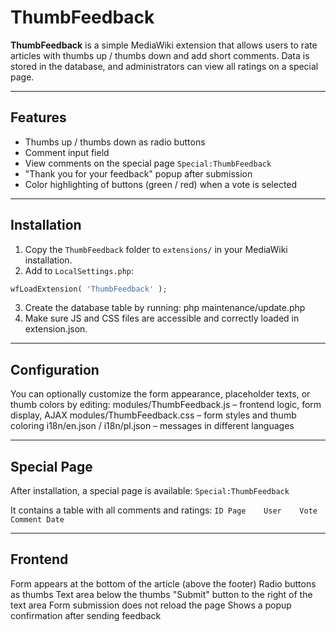 # ThumbFeedback

**ThumbFeedback** is a simple MediaWiki extension that allows users to rate articles with thumbs up / thumbs down and add short comments. Data is stored in the database, and administrators can view all ratings on a special page.

---

## Features

- Thumbs up / thumbs down as radio buttons
- Comment input field
- View comments on the special page `Special:ThumbFeedback`
- "Thank you for your feedback" popup after submission
- Color highlighting of buttons (green / red) when a vote is selected

---

## Installation

1. Copy the `ThumbFeedback` folder to `extensions/` in your MediaWiki installation.
2. Add to `LocalSettings.php`:

```php
wfLoadExtension( 'ThumbFeedback' );
```
3. Create the database table by running:
php maintenance/update.php
4. Make sure JS and CSS files are accessible and correctly loaded in extension.json.

---
## Configuration

You can optionally customize the form appearance, placeholder texts, or thumb colors by editing:
modules/ThumbFeedback.js – frontend logic, form display, AJAX
modules/ThumbFeedback.css – form styles and thumb coloring
i18n/en.json / i18n/pl.json – messages in different languages

---
## Special Page
After installation, a special page is available:
`Special:ThumbFeedback`

It contains a table with all comments and ratings:
`ID	Page	User	Vote	Comment	Date`

---
## Frontend
Form appears at the bottom of the article (above the footer)
Radio buttons as thumbs
Text area below the thumbs
"Submit" button to the right of the text area
Form submission does not reload the page
Shows a popup confirmation after sending feedback
